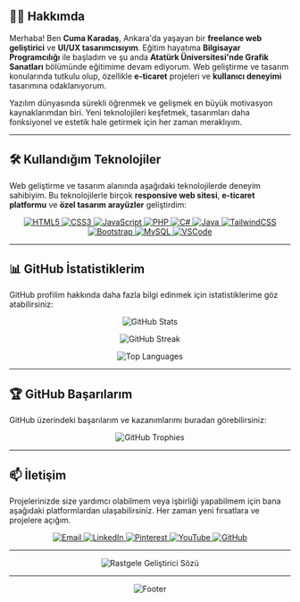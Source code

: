 ## 👨‍💻 Hakkımda

Merhaba! Ben **Cuma Karadaş**, Ankara'da yaşayan bir **freelance web geliştirici** ve **UI/UX tasarımcısıyım**. Eğitim hayatıma **Bilgisayar Programcılığı** ile başladım ve şu anda **Atatürk Üniversitesi'nde Grafik Sanatları** bölümünde eğitimime devam ediyorum. Web geliştirme ve tasarım konularında tutkulu olup, özellikle **e-ticaret** projeleri ve **kullanıcı deneyimi** tasarımına odaklanıyorum.

Yazılım dünyasında sürekli öğrenmek ve gelişmek en büyük motivasyon kaynaklarımdan biri. Yeni teknolojileri keşfetmek, tasarımları daha fonksiyonel ve estetik hale getirmek için her zaman meraklıyım.

---

## 🛠️ Kullandığım Teknolojiler

Web geliştirme ve tasarım alanında aşağıdaki teknolojilerde deneyim sahibiyim. Bu teknolojilerle birçok **responsive web sitesi**, **e-ticaret platformu** ve **özel tasarım arayüzler** geliştirdim:

<p align="center">
  <a href="https://cumakaradas.github.io/Html5" target="_blank">
    <img src="https://img.shields.io/badge/html5-%23E34F26.svg?style=for-the-badge&logo=html5&logoColor=white" alt="HTML5"/>
  </a>
  <a href="https://cumakaradas.github.io/Css3" target="_blank">
    <img src="https://img.shields.io/badge/css3-%231572B6.svg?style=for-the-badge&logo=css3&logoColor=white" alt="CSS3"/>
  </a>
  <a href="https://cumakaradas.github.io/JavaScript" target="_blank">
    <img src="https://img.shields.io/badge/javascript-%23323330.svg?style=for-the-badge&logo=javascript&logoColor=%23F7DF1E" alt="JavaScript"/>
  </a>
  <a href="https://cumakaradas.github.io/PHP" target="_blank">
    <img src="https://img.shields.io/badge/php-%23777BB4.svg?style=for-the-badge&logo=php&logoColor=white" alt="PHP"/>
  </a>
  <a href="https://cumakaradas.github.io/Csharp" target="_blank">
    <img src="https://img.shields.io/badge/c%23-%23239120.svg?style=for-the-badge&logo=csharp&logoColor=white" alt="C#"/>
  </a>
  <a href="https://cumakaradas.github.io/Java" target="_blank">
    <img src="https://img.shields.io/badge/java-%23ED8B00.svg?style=for-the-badge&logo=openjdk&logoColor=white" alt="Java"/>
  </a>
  <a href="https://cumakaradas.github.io/TailwindCSS" target="_blank">
    <img src="https://img.shields.io/badge/tailwindcss-%2338B2AC.svg?style=for-the-badge&logo=tailwind-css&logoColor=white" alt="TailwindCSS"/>
  </a>
  <a href="https://cumakaradas.github.io/Bootstrap" target="_blank">
    <img src="https://img.shields.io/badge/bootstrap-%238511FA.svg?style=for-the-badge&logo=bootstrap&logoColor=white" alt="Bootstrap"/>
  </a>
  <a href="https://cumakaradas.github.io/MySQL" target="_blank">
    <img src="https://img.shields.io/badge/mysql-4479A1.svg?style=for-the-badge&logo=mysql&logoColor=white" alt="MySQL"/>
  </a>
  <a href="https://cumakaradas.github.io/VSCode" target="_blank">
    <img src="https://img.shields.io/badge/-VSCode-007ACC?style=for-the-badge&logo=visual-studio-code&logoColor=white" alt="VSCode"/>
  </a>
</p>

---

## 📊 GitHub İstatistiklerim

GitHub profilim hakkında daha fazla bilgi edinmek için istatistiklerime göz atabilirsiniz:

<p align="center">
  <img src="https://github-readme-stats.vercel.app/api?username=CumaKaradas&show_icons=true&theme=radical" alt="GitHub Stats" />
</p>

<p align="center">
  <img src="https://github-readme-streak-stats.herokuapp.com/?user=CumaKaradas&theme=radical" alt="GitHub Streak" />
</p>

<p align="center">
  <img src="https://github-readme-stats.vercel.app/api/top-langs/?username=CumaKaradas&layout=compact&theme=radical" alt="Top Languages" />
</p>

---

## 🏆 GitHub Başarılarım

GitHub üzerindeki başarılarım ve kazanımlarımı buradan görebilirsiniz:

<p align="center">
  <img src="https://github-profile-trophy.vercel.app/?username=CumaKaradas&theme=darkhub&column=7&margin-w=15&margin-h=15" alt="GitHub Trophies" />
</p>

---

## 📫 İletişim

Projelerinizde size yardımcı olabilmem veya işbirliği yapabilmem için bana aşağıdaki platformlardan ulaşabilirsiniz. Her zaman yeni fırsatlara ve projelere açığım.

<p align="center">
  <a href="mailto:cumakaradash@protonmail.com">
    <img src="https://img.shields.io/badge/-Email-D14836?style=for-the-badge&logo=gmail&logoColor=white" alt="Email"/>
  </a>
  <a href="https://www.linkedin.com/in/cuma-karada%C5%9F-0a5092261/">
    <img src="https://img.shields.io/badge/LinkedIn-%230077B5.svg?style=for-the-badge&logo=linkedin&logoColor=white" alt="LinkedIn"/>
  </a>
  <a href="https://tr.pinterest.com/PogacaSevenOrdek/">
    <img src="https://img.shields.io/badge/Pinterest-%23E60023.svg?style=for-the-badge&logo=Pinterest&logoColor=white" alt="Pinterest"/>
  </a>
  <a href="https://www.youtube.com/@CumaKaradash">
    <img src="https://img.shields.io/badge/YouTube-%23FF0000.svg?style=for-the-badge&logo=YouTube&logoColor=white" alt="YouTube"/>
  </a>
  <a href="https://github.com/CumaKaradas">
    <img src="https://img.shields.io/badge/GitHub-%2312100E.svg?style=for-the-badge&logo=github&logoColor=white" alt="GitHub"/>
  </a>
</p>

---

<p align="center">
  <img src="https://quotes-github-readme.vercel.app/api?type=horizontal&theme=dark" alt="Rastgele Geliştirici Sözü"/>
</p>

---

<p align="center">
  <img src="https://capsule-render.vercel.app/api?type=waving&color=gradient&height=100&section=footer" alt="Footer" />
</p>

